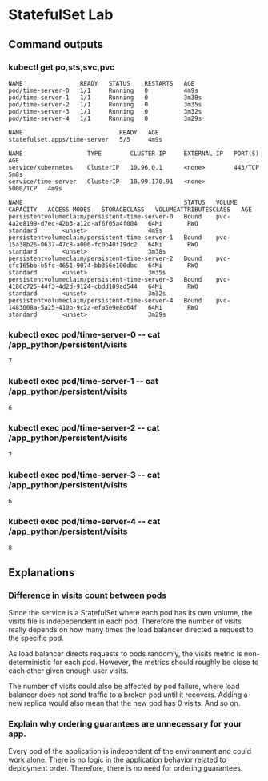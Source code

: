 # StatefulSet Lab

## Command outputs

### kubectl get po,sts,svc,pvc

```
NAME                READY   STATUS    RESTARTS   AGE
pod/time-server-0   1/1     Running   0          4m9s
pod/time-server-1   1/1     Running   0          3m38s
pod/time-server-2   1/1     Running   0          3m35s
pod/time-server-3   1/1     Running   0          3m32s
pod/time-server-4   1/1     Running   0          3m29s

NAME                           READY   AGE
statefulset.apps/time-server   5/5     4m9s

NAME                  TYPE        CLUSTER-IP     EXTERNAL-IP   PORT(S)    AGE
service/kubernetes    ClusterIP   10.96.0.1      <none>        443/TCP    5m8s
service/time-server   ClusterIP   10.99.170.91   <none>        5000/TCP   4m9s

NAME                                             STATUS   VOLUME                                     CAPACITY   ACCESS MODES   STORAGECLASS   VOLUMEATTRIBUTESCLASS   AGE
persistentvolumeclaim/persistent-time-server-0   Bound    pvc-4a2e8199-d7ec-42b3-a12d-af6f05a4f004   64Mi       RWO            standard       <unset>                 4m9s
persistentvolumeclaim/persistent-time-server-1   Bound    pvc-15a38b26-0637-47c8-a006-fc0b40f19dc2   64Mi       RWO            standard       <unset>                 3m38s
persistentvolumeclaim/persistent-time-server-2   Bound    pvc-cfc165bb-b5fc-4651-9074-bb356e100dbc   64Mi       RWO            standard       <unset>                 3m35s
persistentvolumeclaim/persistent-time-server-3   Bound    pvc-4186c725-44f3-4d2d-9124-cbdd109ad544   64Mi       RWO            standard       <unset>                 3m32s
persistentvolumeclaim/persistent-time-server-4   Bound    pvc-1483008a-5a25-410b-9c2a-efa5e9e8c64f   64Mi       RWO            standard       <unset>                 3m29s
```

### kubectl exec pod/time-server-0 -- cat /app_python/persistent/visits

```
7
```

### kubectl exec pod/time-server-1 -- cat /app_python/persistent/visits

```
6
```

### kubectl exec pod/time-server-2 -- cat /app_python/persistent/visits

```
7
```

### kubectl exec pod/time-server-3 -- cat /app_python/persistent/visits

```
6
```

### kubectl exec pod/time-server-4 -- cat /app_python/persistent/visits

```
8
```

## Explanations

### Difference in visits count between pods

Since the service is a StatefulSet where each pod has its own volume, the visits file is indepependent in each pod. Therefore the number of visits really depends on how many times the load balancer directed a request to the specific pod.

As load balancer directs requests to pods randomly, the visits metric is non-deterministic for each pod. However, the metrics should roughly be close to each other given enough user visits.

The number of visits could also be affected by pod failure, where load balancer does not send traffic to a broken pod until it recovers. Adding a new replica would also mean that the new pod has 0 visits. And so on.

### Explain why ordering guarantees are unnecessary for your app.

Every pod of the application is independent of the environment and could work alone. There is no logic in the application behavior related to deployment order. Therefore, there is no need for ordering guarantees.

